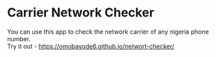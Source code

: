 # Carrier Network Checker
You can use this app to check the network carrier of any nigeria phone number.  
Try it out - https://omobayode6.github.io/networt-checker/
